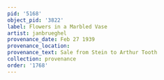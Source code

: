 ```yaml
---
pid: '5168'
object_pid: '3822'
label: Flowers in a Marbled Vase
artist: janbrueghel
provenance_date: Feb 27 1939
provenance_location:
provenance_text: Sale from Stein to Arthur Tooth
collection: provenance
order: '1768'
---
```

